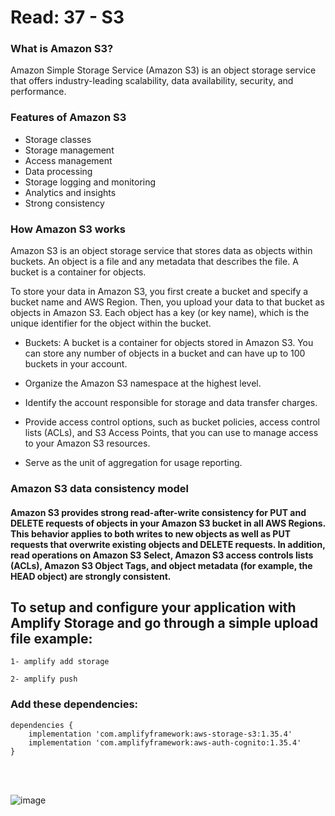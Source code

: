 # **Read: 37 - S3**

### What is Amazon S3?
Amazon Simple Storage Service (Amazon S3) is an object storage service that offers industry-leading scalability, data availability, security, and performance.

### Features of Amazon S3
+ Storage classes
+ Storage management
+ Access management
+ Data processing
+ Storage logging and monitoring
+ Analytics and insights
+ Strong consistency


### How Amazon S3 works
Amazon S3 is an object storage service that stores data as objects within buckets. An object is a file and any metadata that describes the file. A bucket is a container for objects.

To store your data in Amazon S3, you first create a bucket and specify a bucket name and AWS Region. Then, you upload your data to that bucket as objects in Amazon S3. Each object has a key (or key name), which is the unique identifier for the object within the bucket.

+ Buckets: A bucket is a container for objects stored in Amazon S3. You can store any number of objects in a bucket and can have up to 100 buckets in your account. 

+ Organize the Amazon S3 namespace at the highest level.

+ Identify the account responsible for storage and data transfer charges.

+ Provide access control options, such as bucket policies, access control lists (ACLs), and S3 Access Points, that you can use to manage access to your Amazon S3 resources.

+ Serve as the unit of aggregation for usage reporting.

### Amazon S3 data consistency model

#### Amazon S3 provides strong read-after-write consistency for PUT and DELETE requests of objects in your Amazon S3 bucket in all AWS Regions. This behavior applies to both writes to new objects as well as PUT requests that overwrite existing objects and DELETE requests. In addition, read operations on Amazon S3 Select, Amazon S3 access controls lists (ACLs), Amazon S3 Object Tags, and object metadata (for example, the HEAD object) are strongly consistent.


## To setup and configure your application with Amplify Storage and go through a simple upload file example:

```
1- amplify add storage

2- amplify push
```

### Add these dependencies:
```
dependencies {
    implementation 'com.amplifyframework:aws-storage-s3:1.35.4'
    implementation 'com.amplifyframework:aws-auth-cognito:1.35.4'
}
```


<br>
<br>

![image](https://user-images.githubusercontent.com/97673354/171070049-7ebf5c25-90ad-4aa7-aafc-6834819c8d29.png)

